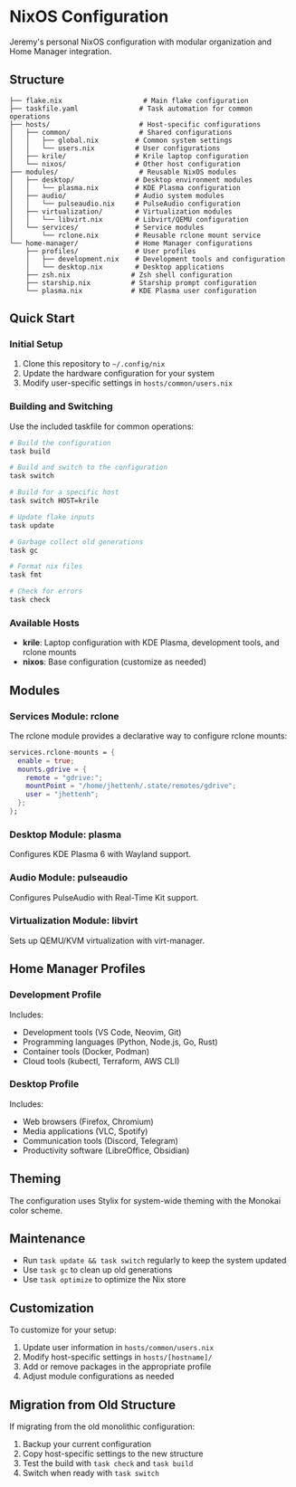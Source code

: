 # NixOS Configuration

Jeremy's personal NixOS configuration with modular organization and Home Manager integration.

## Structure

```text
├── flake.nix                    # Main flake configuration
├── taskfile.yaml               # Task automation for common operations
├── hosts/                      # Host-specific configurations
│   ├── common/                 # Shared configurations
│   │   ├── global.nix         # Common system settings
│   │   └── users.nix          # User configurations
│   ├── krile/                 # Krile laptop configuration
│   └── nixos/                 # Other host configuration
├── modules/                    # Reusable NixOS modules
│   ├── desktop/               # Desktop environment modules
│   │   └── plasma.nix         # KDE Plasma configuration
│   ├── audio/                 # Audio system modules
│   │   └── pulseaudio.nix     # PulseAudio configuration
│   ├── virtualization/        # Virtualization modules
│   │   └── libvirt.nix        # Libvirt/QEMU configuration
│   └── services/              # Service modules
│       └── rclone.nix         # Reusable rclone mount service
└── home-manager/              # Home Manager configurations
    ├── profiles/              # User profiles
    │   ├── development.nix    # Development tools and configuration
    │   └── desktop.nix        # Desktop applications
    ├── zsh.nix               # Zsh shell configuration
    ├── starship.nix          # Starship prompt configuration
    └── plasma.nix            # KDE Plasma user configuration
```

## Quick Start

### Initial Setup

1. Clone this repository to `~/.config/nix`
2. Update the hardware configuration for your system
3. Modify user-specific settings in `hosts/common/users.nix`

### Building and Switching

Use the included taskfile for common operations:

```bash
# Build the configuration
task build

# Build and switch to the configuration
task switch

# Build for a specific host
task switch HOST=krile

# Update flake inputs
task update

# Garbage collect old generations
task gc

# Format nix files
task fmt

# Check for errors
task check
```

### Available Hosts

- **krile**: Laptop configuration with KDE Plasma, development tools, and rclone mounts
- **nixos**: Base configuration (customize as needed)

## Modules

### Services Module: rclone

The rclone module provides a declarative way to configure rclone mounts:

```nix
services.rclone-mounts = {
  enable = true;
  mounts.gdrive = {
    remote = "gdrive:";
    mountPoint = "/home/jhettenh/.state/remotes/gdrive";
    user = "jhettenh";
  };
};
```

### Desktop Module: plasma

Configures KDE Plasma 6 with Wayland support.

### Audio Module: pulseaudio

Configures PulseAudio with Real-Time Kit support.

### Virtualization Module: libvirt

Sets up QEMU/KVM virtualization with virt-manager.

## Home Manager Profiles

### Development Profile

Includes:

- Development tools (VS Code, Neovim, Git)
- Programming languages (Python, Node.js, Go, Rust)
- Container tools (Docker, Podman)
- Cloud tools (kubectl, Terraform, AWS CLI)

### Desktop Profile

Includes:

- Web browsers (Firefox, Chromium)
- Media applications (VLC, Spotify)
- Communication tools (Discord, Telegram)
- Productivity software (LibreOffice, Obsidian)

## Theming

The configuration uses Stylix for system-wide theming with the Monokai color scheme.

## Maintenance

- Run `task update && task switch` regularly to keep the system updated
- Use `task gc` to clean up old generations
- Use `task optimize` to optimize the Nix store

## Customization

To customize for your setup:

1. Update user information in `hosts/common/users.nix`
2. Modify host-specific settings in `hosts/[hostname]/`
3. Add or remove packages in the appropriate profile
4. Adjust module configurations as needed

## Migration from Old Structure

If migrating from the old monolithic configuration:

1. Backup your current configuration
2. Copy host-specific settings to the new structure
3. Test the build with `task check` and `task build`
4. Switch when ready with `task switch`
